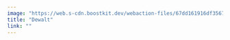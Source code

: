 ```yaml
---
image: "https://web.s-cdn.boostkit.dev/webaction-files/67dd161916df35677e31c42b_featuredclients/dewalt-logo-6809c7a89e569082523469d9.png"
title: "Dewalt"
link: ""
---
```

